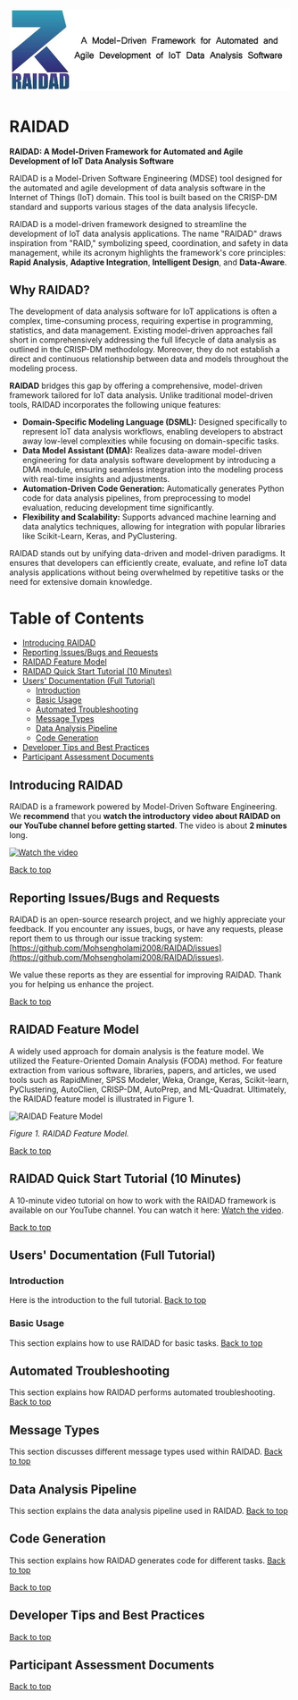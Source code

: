 # ![RAIDAD Logo](images/photo16051329028.jpg)

# RAIDAD  

**RAIDAD: A Model-Driven Framework for Automated and Agile Development of IoT Data Analysis Software**  

RAIDAD is a Model-Driven Software Engineering (MDSE) tool designed for the automated and agile development of data analysis software in the Internet of Things (IoT) domain. This tool is built based on the CRISP-DM standard and supports various stages of the data analysis lifecycle.  

RAIDAD is a model-driven framework designed to streamline the development of IoT data analysis applications. The name "RAIDAD" draws inspiration from "RAID," symbolizing speed, coordination, and safety in data management, while its acronym highlights the framework's core principles: **Rapid Analysis**, **Adaptive Integration**, **Intelligent Design**, and **Data-Aware**.

## Why RAIDAD?  

The development of data analysis software for IoT applications is often a complex, time-consuming process, requiring expertise in programming, statistics, and data management. Existing model-driven approaches fall short in comprehensively addressing the full lifecycle of data analysis as outlined in the CRISP-DM methodology. Moreover, they do not establish a direct and continuous relationship between data and models throughout the modeling process.  

**RAIDAD** bridges this gap by offering a comprehensive, model-driven framework tailored for IoT data analysis. Unlike traditional model-driven tools, RAIDAD incorporates the following unique features:  

- **Domain-Specific Modeling Language (DSML):** Designed specifically to represent IoT data analysis workflows, enabling developers to abstract away low-level complexities while focusing on domain-specific tasks.  
- **Data Model Assistant (DMA):** Realizes data-aware model-driven engineering for data analysis software development by introducing a DMA module, ensuring seamless integration into the modeling process with real-time insights and adjustments.  
- **Automation-Driven Code Generation:** Automatically generates Python code for data analysis pipelines, from preprocessing to model evaluation, reducing development time significantly.  
- **Flexibility and Scalability:** Supports advanced machine learning and data analytics techniques, allowing for integration with popular libraries like Scikit-Learn, Keras, and PyClustering.  

RAIDAD stands out by unifying data-driven and model-driven paradigms. It ensures that developers can efficiently create, evaluate, and refine IoT data analysis applications without being overwhelmed by repetitive tasks or the need for extensive domain knowledge.  

# Table of Contents
- [Introducing RAIDAD](#introducing-raidad)
- [Reporting Issues/Bugs and Requests](#reporting-issuesbugs-and-requests)
- [RAIDAD Feature Model](#RAIDAD-Feature-Model)
- [RAIDAD Quick Start Tutorial (10 Minutes)](#raidad-quick-start-tutorial-10-minutes)
- [Users' Documentation (Full Tutorial)](#users-documentation-full-tutorial)
   - [Introduction](#introduction)
   - [Basic Usage](#basic-usage)
   - [Automated Troubleshooting](#automated-troubleshooting)
   - [Message Types](#message-types)
   - [Data Analysis Pipeline](#data-analysis-pipeline)
   - [Code Generation](#code-generation)
- [Developer Tips and Best Practices](#developer-tips-and-best-practices)
- [Participant Assessment Documents](#participant-assessment-documents)

## Introducing RAIDAD
RAIDAD is a framework powered by Model-Driven Software Engineering. We **recommend** that you **watch the introductory video about RAIDAD on our YouTube channel before getting started**. The video is about **2 minutes** long.

[![Watch the video](https://img.youtube.com/vi/******/hqdefault.jpg)](https://www.youtube.com/******)




[Back to top](#table-of-contents)


## Reporting Issues/Bugs and Requests

RAIDAD is an open-source research project, and we highly appreciate your feedback. If you encounter any issues, bugs, or have any requests, please report them to us through our issue tracking system: [https://github.com/Mohsengholami2008/RAIDAD/issues](https://github.com/Mohsengholami2008/RAIDAD/issues). 

We value these reports as they are essential for improving RAIDAD. Thank you for helping us enhance the project.

[Back to top](#table-of-contents)


## RAIDAD Feature Model
A widely used approach for domain analysis is the feature model. We utilized the Feature-Oriented Domain Analysis (FODA) method. For feature extraction from various software, libraries, papers, and articles, we used tools such as RapidMiner, SPSS Modeler, Weka, Orange, Keras, Scikit-learn, PyClustering, AutoClien, CRISP-DM, AutoPrep, and ML-Quadrat. Ultimately, the RAIDAD feature model is illustrated in Figure 1.

![RAIDAD Feature Model](images/feature_model.png)

*Figure 1. RAIDAD Feature Model.*


[Back to top](#table-of-contents)


## RAIDAD Quick Start Tutorial (10 Minutes)
A 10-minute video tutorial on how to work with the RAIDAD framework is available on our YouTube channel. You can watch it here: [Watch the video](https://www.youtube.com/******).

[Back to top](#table-of-contents)


## Users' Documentation (Full Tutorial)

### Introduction
Here is the introduction to the full tutorial.
[Back to top](#users-documentation-full-tutorial)

### Basic Usage
This section explains how to use RAIDAD for basic tasks.
[Back to top](#users-documentation-full-tutorial)

## Automated Troubleshooting
This section explains how RAIDAD performs automated troubleshooting.
[Back to top](#users-documentation-full-tutorial)

## Message Types
This section discusses different message types used within RAIDAD.
[Back to top](#users-documentation-full-tutorial)

## Data Analysis Pipeline
This section explains the data analysis pipeline used in RAIDAD.
[Back to top](#users-documentation-full-tutorial)

## Code Generation
This section explains how RAIDAD generates code for different tasks.
[Back to top](#users-documentation-full-tutorial)

[Back to top](#table-of-contents)


## Developer Tips and Best Practices

[Back to top](#table-of-contents)


## Participant Assessment Documents

[Back to top](#table-of-contents)
